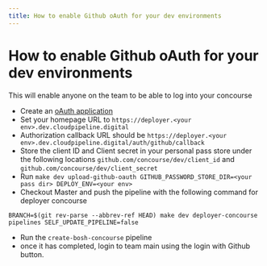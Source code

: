 ```yaml
---
title: How to enable Github oAuth for your dev environments
---
```


# How to enable Github oAuth for your dev environments

This will enable anyone on the team to be able to log into your concourse

 - Create an [oAuth application](https://github.com/settings/applications/new)
 - Set your homepage URL to `https://deployer.<your env>.dev.cloudpipeline.digital`
 - Authorization callback URL should be `https://deployer.<your env>.dev.cloudpipeline.digital/auth/github/callback`
 - Store the client ID and Client secret in your personal pass store under the following locations `github.com/concourse/dev/client_id` and `github.com/concourse/dev/client_secret`
 - Run `make dev upload-github-oauth GITHUB_PASSWORD_STORE_DIR=<your pass dir> DEPLOY_ENV=<your env>`
 - Checkout Master and push the pipeline with the following command for deployer concourse
```
BRANCH=$(git rev-parse --abbrev-ref HEAD) make dev deployer-concourse pipelines SELF_UPDATE_PIPELINE=false
```
 - Run the `create-bosh-concourse` pipeline
 - once it has completed, login to team main using the login with Github button.
